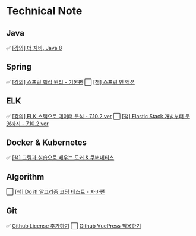 # Technical Note

## Java
✅ [[강의] 더 자바, Java 8](docs/java8)

## Spring
✅ [[강의] 스프링 핵심 원리 - 기본편](docs/springBasic)
⬜️ [[책] 스프링 인 액션](docs/springInAction)

## ELK
✅ [[강의] ELK 스택으로 데이터 분석 - 7.10.2 ver](docs/analyze-data-with-elk-stack)
⬜️ [[책] Elastic Stack 개발부터 운영까지 - 7.10.2 ver](docs/elastic-stack)

## Docker & Kubernetes
✅ [[책] 그림과 실습으로 배우는 도커 & 쿠버네티스](docs/docker&k8s)

## Algorithm
⬜️ [[책] Do it! 알고리즘 코딩 테스트 - 자바편](docs/do-it-algorithm-coding-test-with-java)

## Git
✅ [Github License 추가하기](docs/git-posting/001.Github_License_추가하기.md)
⬜️ [Github VuePress 척용하기](docs/git-posting/002.Github_VuePress_적용하기.md)
